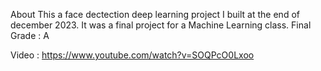 About
This a face dectection deep learning project I built at the end of december 2023. It was a final project for a Machine Learning class. Final Grade : A

Video : https://www.youtube.com/watch?v=SOQPcO0Lxoo
